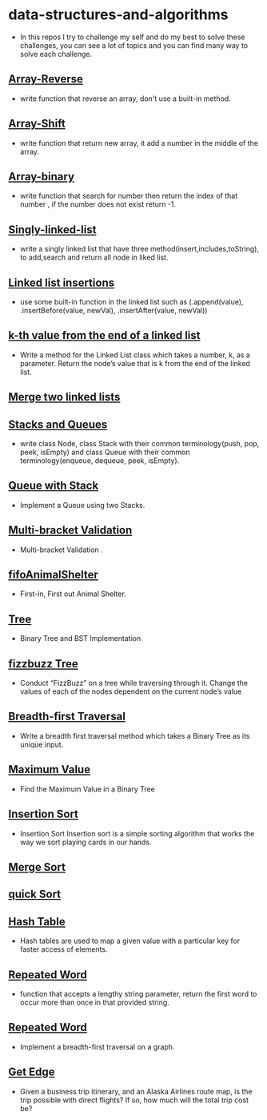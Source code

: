 # data-structures-and-algorithms
  - In this repos I try to challenge my self and do my best to solve these challenges, you can see a lot of topics and you can find many way to solve each challenge.

## [Array-Reverse](./challenges/arrayReverse/array-reverse.js)
   - write function that reverse an array, don't use a built-in method.
## [Array-Shift](./challenges/arrayShift/array-shift.js)
   - write function that return new array, it add a number in the middle of the array.
## [Array-binary](./challenges/arrayBinarySearch/array-binary-search.js)
   - write function that search for number then return the index of that number , if the number does not exist return -1.
## [Singly-linked-list](./challenges/Data-Structure/linkedList/linked-list.js)
   - write a singly linked list that have three method(insert,includes,toString), to add,search and return all node in liked list.
## [Linked list insertions](./challenges/Data-Structure/linkedList/linked-list.js)
   - use some built-in function in the linked list such as (.append(value), .insertBefore(value, newVal), .insertAfter(value, newVal))
## [k-th value from the end of a linked list](./challenges/Data-Structure/linkedList/linked-list.js)
  - Write a method for the Linked List class which takes a number, k, as a parameter. Return the node’s value that is k from the end of the linked list. 

## [Merge two linked lists](./challenges/Data-Structure/llMerge/ll-merge.js)

## [Stacks and Queues](./challenges/Data-Structure/stacksAndQueues/stacks-and-queues.js)
  - write class Node, class Stack with their common terminology(push, pop, peek, isEmpty) and class Queue with their common terminology(enqueue, dequeue, peek, isEmpty).

## [ Queue with Stack ](./challenges/Data-Structure/queueWithStacks/queue-with-stacks.js)
  - Implement a Queue using two Stacks.

## [ Multi-bracket Validation ](./challenges/multiBracketValidation/multi-bracket-validation.js)
  - Multi-bracket Validation .

## [ fifoAnimalShelter ](https://github.com/amal-401-advanced-javascript/data-structures-and-algorithms/blob/master/challenges/Data-Structures/fifoAnimalShelter/fifo-animal-shelter.js )
  - First-in, First out Animal Shelter.

## [  Tree ](https://github.com/amal-401-advanced-javascript/data-structures-and-algorithms/blob/master/challenges/Data-Structures/tree/tree.js)
  -  Binary Tree and BST Implementation

## [ fizzbuzz Tree ](https://github.com/amal-401-advanced-javascript/data-structures-and-algorithms/blob/master/challenges/Data-Structures/fizzBuzzTree/fizz-buzz-tree.js)
  -  Conduct “FizzBuzz” on a tree while traversing through it. Change the values of each of the nodes dependent on the current node’s value

## [ Breadth-first Traversal ](https://github.com/amal-401-advanced-javascript/data-structures-and-algorithms/blob/master/challenges/Data-Structures/tree/tree.js)
  -  Write a breadth first traversal method which takes a Binary Tree as its unique input.

## [ Maximum Value ](https://github.com/amal-401-advanced-javascript/data-structures-and-algorithms/blob/master/challenges/Data-Structures/tree/tree.js)
  - Find the Maximum Value in a Binary Tree


## [ Insertion Sort ](./challenges/Insertion-Sort/insertion-Sort.js)
  - Insertion Sort Insertion sort is a simple sorting algorithm that works the way we sort playing cards in our hands.



## [ Merge Sort ](https://github.com/amal-401-advanced-javascript/data-structures-and-algorithms/blob/master/challenges/Data-Structures/tree/tree.js)

## [ quick Sort ](https://github.com/amal-401-advanced-javascript/data-structures-and-algorithms/blob/master/challenges/Data-Structures/tree/tree.js)
 
## [Hash Table ](./challenges/Data-Structure/hashtable/hashtable.js)
   - Hash tables are used to map a given value with a particular key for faster access of elements.


## [Repeated Word ](./challenges/Data-Structure/repeatedWord/repeated-word.js)
   - function that accepts a lengthy string parameter, return the first word to occur more than once in that provided string.



## [Repeated Word ](./challenges/Data-Structure/breadthFirst/breadth-first.js)
   - Implement a breadth-first traversal on a graph.


## [Get Edge ](./challenges/Data-Structure/getEdge/get-edge.js)
   - Given a business trip itinerary, and an Alaska Airlines route map, is the trip possible with direct flights? If so, how much will the total trip cost be?